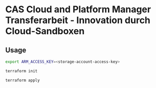 # CAS Cloud and Platform Manager Transferarbeit - Innovation durch Cloud-Sandboxen

## Usage

```bash
export ARM_ACCESS_KEY=<storage-account-access-key>

terraform init

terraform apply
```
